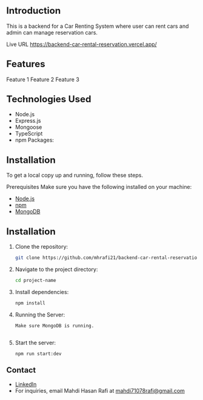 ## <span style="font-size: 24px;">Introduction</span>
This is a backend for a Car Renting System where user can rent cars and admin can manage reservation cars.

Live URL
https://backend-car-rental-reservation.vercel.app/

## <span style="font-size: 24px;">Features</span>
Feature 1
Feature 2
Feature 3

## <span style="font-size: 24px;">Technologies Used</span>
- Node.js
- Express.js
- Mongoose
- TypeScript
- npm Packages:
## <span style="font-size: 24px;">Installation</span>
To get a local copy up and running, follow these steps.

Prerequisites
Make sure you have the following installed on your machine:
- [Node.js](https://nodejs.org/en/)
- [npm](https://www.npmjs.com/)
- [MongoDB](https://www.mongodb.com/)

## <span style="font-size: 24px;">Installation</span>
1. Clone the repository:
   ```bash
   git clone https://github.com/mhrafi21/backend-car-rental-reservation.git

2. Navigate to the project directory:

   ```bash
   cd project-name

3. Install dependencies:

   ```bash
   npm install

4. Running the Server:

   ```bash
   Make sure MongoDB is running.
 
5. Start the server:

    ```bash
    npm run start:dev

### <span style="font-size: 20px;">Contact</span>
- [LinkedIn](www.linkedin.com/in/mahdi-hasan-rafi-7215a42a0)
- For inquiries, email Mahdi Hasan Rafi at [mahdi71078rafi@gmail.com](mailto:mahdi71078rafi@gmail.com)

